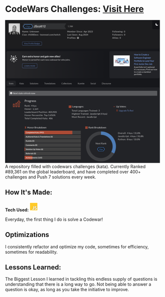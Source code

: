 <h1>CodeWars Challenges: <a href="https://www.codewars.com/users/JScott12">Visit Here</a></h1>
<p><a target="_blank" href="https://github.com/JonScottDev/CodeWars/blob/main/images/Screen%20Shot%202024-08-05%20at%2018.59.34.png"><img src="https://github.com/JonScottDev/CodeWars/blob/main/images/Screen%20Shot%202024-08-05%20at%2018.59.34.png" alt="alt tag" style="max-width: 100%;"></a>
  A repository filled with codewars challenges (kata). Currently Ranked #89,361 on the global leaderboard, and have completed over 400+ challenges and Push 7 solutions every week.</p>
<h2>How It's Made:</h2>
<p><strong>Tech Used:</strong><a target="_blank" href="https://github.com/JScott12/CodeWars/blob/main/images/javascript-3-32.png"><img src="https://github.com/JScott12/CodeWars/blob/main/images/javascript-3-32.png" alt="alt tag" style="max-width: 100%; padding: 0;"></a></p>
<p>Everyday, the first thing I do is solve a Codewar!</p>
<h2>Optimizations</h2>
<p>I consistently refactor and optimize my code, sometimes for efficiency, sometimes for readability.</p>
<h2>Lessons Learned:</h2>
<p>The Biggest Lesson I learned in tackling this endless supply of questions is understanding that there is a long way to go. Not being able to answer a question is okay, as long as you take the initiative to improve.</p>
